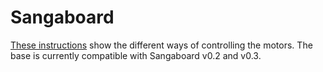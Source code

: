 # Sangaboard

[These instructions](https://build.openflexure.org/openflexure-microscope/latest/docs/#/6_motor_controllers) show the different ways of controlling the motors. The base is currently compatible with Sangaboard v0.2 and v0.3. 